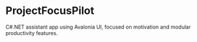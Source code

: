 # ProjectFocusPilot
C#.NET assistant app using Avalonia UI, focused on motivation and modular productivity features.
